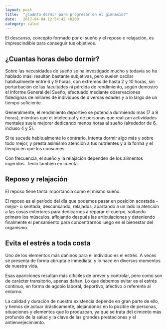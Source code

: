 ```yaml
---
layout: post
title:  "¿Cuánto dormir para progresar en el gimnasio?"
date:   2017-04-04 12:54:42 +0200
category: salud
---
```

El descanso, concepto formado por el sueño y el reposo o relajación, es imprescindible 
para conseguir tus objetivos.

## ¿Cuantas horas debo dormir?

Sobre las necesidades de sueño se ha investigado mucho y todavía se ha hablado más: 
resultan bastante subjetivas, pero suelen oscilar habitualmente entre 6 y 9 horas, con 
extremos de hasta 2 y 10 horas, sin perturbación de las facultades ni pérdida de 
rendimiento, según demostró el Informe General del Sueño, efectuado mediante observaciones 
fidedignas de millares de individuos de diversas edades y a lo largo de un tiempo suficiente.

Generalmente, el rendimiento deportivo se potencia durmiendo más (7 a 9 horas), mientras 
que el intelectual y de personas que realizan actividades mentales suele mejorar dedicando 
menos horas al sueño (alrededor de 6, incluso 4 y 5).

Si te sucede habitualmente lo contrario, intenta dormir algo más y sobre todo mejor, y 
presta asimismo atención a tus nutrientes y a la forma y el tiempo en que los consumes.

Con frecuencia, el sueño y la relajación dependen de los alimentos ingeridos. Tenlo también 
en cuenta.

## Reposo y relajación

El reposo tiene tanta importancia como el mismo sueño.

El reposo es el período del día que podemos pasar en posición acostada -mejor- o sentada, 
descansando, relajados, apartando a un lado la atención a las cosas exteriores para dedicarnos 
a reparar el cuerpo, soltando primero los músculos, aflojando después las articulaciones y 
deteniendo finalmente el pensamiento para concentrarnos luego en el bienestar del organismo.

## Evita el estrés a toda costa

Uno de los elementos más dañinos para el individuo es el estrés. A veces se presenta de forma 
abrupta e inmediata, y lo hace en diversos momentos de nuestra vida.

Esas apariciones resultan más difíciles de prever y controlar, pero como son de carácter 
transitorio, apenas dañan. Lo que debemos evitar es el estrés continuo, en forma de agobio laboral, 
deportivo, afectivo o referente al entorno.

La calidad y duración de nuestra existencia depende en gran parte de ello, y hemos de actuar 
drásticamente, alejándonos en lo posible de personas, situaciones y elementos que lo produzcan, 
ya que se trata del cimiento más profundo de la salud y la clave de las grandes prestaciones y el 
antienvejecimiento.
